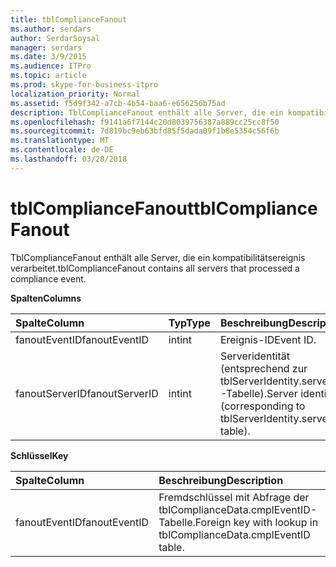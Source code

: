 ```yaml
---
title: tblComplianceFanout
ms.author: serdars
author: SerdarSoysal
manager: serdars
ms.date: 3/9/2015
ms.audience: ITPro
ms.topic: article
ms.prod: skype-for-business-itpro
localization_priority: Normal
ms.assetid: f5d9f342-a7cb-4b54-baa6-e656256b75ad
description: TblComplianceFanout enthält alle Server, die ein kompatibilitätsereignis verarbeitet.
ms.openlocfilehash: f9141a6f7144c20d8039756387a889cc25cc8f50
ms.sourcegitcommit: 7d819bc9eb63bfd85f5dada09f1b8e5354c56f6b
ms.translationtype: MT
ms.contentlocale: de-DE
ms.lasthandoff: 03/28/2018
---
```

# <a name="tblcompliancefanout"></a><span data-ttu-id="c201c-103">tblComplianceFanout</span><span class="sxs-lookup"><span data-stu-id="c201c-103">tblComplianceFanout</span></span>
 
<span data-ttu-id="c201c-104">TblComplianceFanout enthält alle Server, die ein kompatibilitätsereignis verarbeitet.</span><span class="sxs-lookup"><span data-stu-id="c201c-104">tblComplianceFanout contains all servers that processed a compliance event.</span></span>
  
<span data-ttu-id="c201c-105">**Spalten**</span><span class="sxs-lookup"><span data-stu-id="c201c-105">**Columns**</span></span>

|<span data-ttu-id="c201c-106">**Spalte**</span><span class="sxs-lookup"><span data-stu-id="c201c-106">**Column**</span></span>|<span data-ttu-id="c201c-107">**Typ**</span><span class="sxs-lookup"><span data-stu-id="c201c-107">**Type**</span></span>|<span data-ttu-id="c201c-108">**Beschreibung**</span><span class="sxs-lookup"><span data-stu-id="c201c-108">**Description**</span></span>|
|:-----|:-----|:-----|
|<span data-ttu-id="c201c-109">fanoutEventID</span><span class="sxs-lookup"><span data-stu-id="c201c-109">fanoutEventID</span></span>  <br/> |<span data-ttu-id="c201c-110">int</span><span class="sxs-lookup"><span data-stu-id="c201c-110">int</span></span>  <br/> |<span data-ttu-id="c201c-111">Ereignis-ID</span><span class="sxs-lookup"><span data-stu-id="c201c-111">Event ID.</span></span>  <br/> |
|<span data-ttu-id="c201c-112">fanoutServerID</span><span class="sxs-lookup"><span data-stu-id="c201c-112">fanoutServerID</span></span>  <br/> |<span data-ttu-id="c201c-113">int</span><span class="sxs-lookup"><span data-stu-id="c201c-113">int</span></span>  <br/> |<span data-ttu-id="c201c-114">Serveridentität (entsprechend zur tblServerIdentity.serverID-Tabelle).</span><span class="sxs-lookup"><span data-stu-id="c201c-114">Server identity (corresponding to tblServerIdentity.serverID table).</span></span>  <br/> |
   
<span data-ttu-id="c201c-115">**Schlüssel**</span><span class="sxs-lookup"><span data-stu-id="c201c-115">**Key**</span></span>

|<span data-ttu-id="c201c-116">**Spalte**</span><span class="sxs-lookup"><span data-stu-id="c201c-116">**Column**</span></span>|<span data-ttu-id="c201c-117">**Beschreibung**</span><span class="sxs-lookup"><span data-stu-id="c201c-117">**Description**</span></span>|
|:-----|:-----|
|<span data-ttu-id="c201c-118">fanoutEventID</span><span class="sxs-lookup"><span data-stu-id="c201c-118">fanoutEventID</span></span>  <br/> |<span data-ttu-id="c201c-119">Fremdschlüssel mit Abfrage der tblComplianceData.cmplEventID-Tabelle.</span><span class="sxs-lookup"><span data-stu-id="c201c-119">Foreign key with lookup in tblComplianceData.cmplEventID table.</span></span>  <br/> |
   

